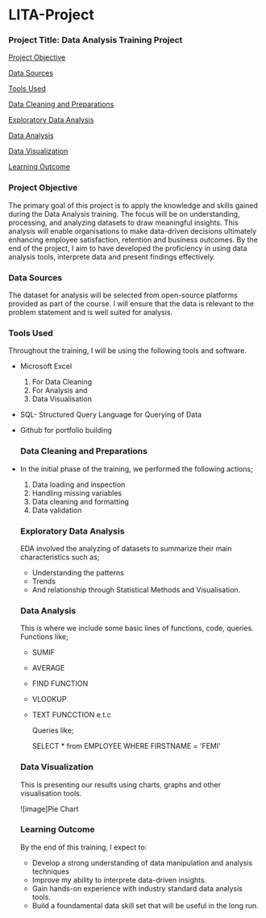 # LITA-Project

### Project Title: Data Analysis Training Project

[Project Objective](#project-objective)

[Data Sources](#data-sources)

[Tools Used](#tools-used)

[Data Cleaning and Preparations](#data-cleaning-and-preparations)

[Exploratory Data Analysis](#exploratory-data-analysis)

[Data Analysis](#data-analysis)

[Data Visualization](#data-visualization)

[Learning Outcome](learning-outcome)

### Project Objective

The primary goal of this project is to apply the knowledge and skills gained during the Data Analysis training. The focus will be on understanding, processing, and analyzing datasets to draw meaningful insights. This analysis will enable organisations to make data-driven decisions ultimately enhancing employee satisfaction, retention and business outcomes. By the end of the project, I aim to have  developed the proficiency in using data analysis tools, interprete data and present findings effectively.

### Data Sources

The dataset for analysis will be selected from open-source platforms provided as part of the course. I will ensure that the data is relevant to the problem statement and is well suited for analysis.

### Tools Used

Throughout the training, I will be using the following tools and software.

- Microsoft Excel
  1. For Data Cleaning
  2. For Analysis and
  3. Data Visualisation
- SQL- Structured Query Language for Querying of Data
- Github for portfolio building

  ### Data Cleaning and Preparations

- In the initial phase of the training, we performed the following actions;
  1. Data loading and inspection
  2. Handling missing variables
  3. Data cleaning and formatting
  4. Data validation
 
  ### Exploratory Data Analysis

  EDA involved the analyzing of datasets to summarize their main characteristics such as;
    - Understanding the patterns
    - Trends
    - And relationship through Statistical Methods and Visualisation.
 
  ### Data Analysis

  This is where we include some basic lines of functions, code, queries. Functions like;
    - SUMIF
    - AVERAGE
    - FIND FUNCTION
    - VLOOKUP
    - TEXT FUNCCTION e.t.c

      Queries like;

      SELECT * from EMPLOYEE
      WHERE FIRSTNAME = 'FEMI'

  ### Data Visualization

  This is presenting our results using charts, graphs and other visualisation tools.

  ![image]Pie Chart


  ### Learning Outcome

  By the end of this training, I expect to:

  - Develop a strong understanding of data manipulation and analysis techniques
  - Improve my ability to interprete data-driven insights.
  - Gain hands-on experience with industry standard data analysis tools.
  - Build a foundamental data skill set that will be useful in the long run.
